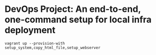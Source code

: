 # DevOps Project: An end-to-end, one-command setup for local infra deployment

``vagrant up --provision-with setup_system,copy_html_file,setup_webserver``
